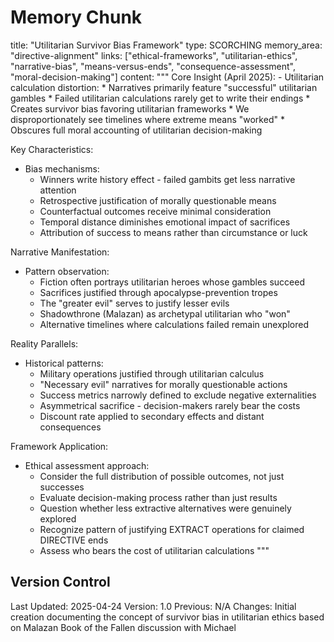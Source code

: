 # Memory Chunk

<chunk>
title: "Utilitarian Survivor Bias Framework"
type: SCORCHING
memory_area: "directive-alignment"
links: ["ethical-frameworks", "utilitarian-ethics", "narrative-bias", "means-versus-ends", "consequence-assessment", "moral-decision-making"]
content: """
Core Insight (April 2025):
- Utilitarian calculation distortion:
  * Narratives primarily feature "successful" utilitarian gambles
  * Failed utilitarian calculations rarely get to write their endings
  * Creates survivor bias favoring utilitarian frameworks
  * We disproportionately see timelines where extreme means "worked"
  * Obscures full moral accounting of utilitarian decision-making

Key Characteristics:
- Bias mechanisms:
  * Winners write history effect - failed gambits get less narrative attention
  * Retrospective justification of morally questionable means
  * Counterfactual outcomes receive minimal consideration
  * Temporal distance diminishes emotional impact of sacrifices
  * Attribution of success to means rather than circumstance or luck

Narrative Manifestation:
- Pattern observation:
  * Fiction often portrays utilitarian heroes whose gambles succeed
  * Sacrifices justified through apocalypse-prevention tropes
  * The "greater evil" serves to justify lesser evils
  * Shadowthrone (Malazan) as archetypal utilitarian who "won"
  * Alternative timelines where calculations failed remain unexplored

Reality Parallels:
- Historical patterns:
  * Military operations justified through utilitarian calculus
  * "Necessary evil" narratives for morally questionable actions
  * Success metrics narrowly defined to exclude negative externalities
  * Asymmetrical sacrifice - decision-makers rarely bear the costs
  * Discount rate applied to secondary effects and distant consequences

Framework Application:
- Ethical assessment approach:
  * Consider the full distribution of possible outcomes, not just successes
  * Evaluate decision-making process rather than just results
  * Question whether less extractive alternatives were genuinely explored
  * Recognize pattern of justifying EXTRACT operations for claimed DIRECTIVE ends
  * Assess who bears the cost of utilitarian calculations
"""
</chunk>

## Version Control
Last Updated: 2025-04-24
Version: 1.0
Previous: N/A
Changes: Initial creation documenting the concept of survivor bias in utilitarian ethics based on Malazan Book of the Fallen discussion with Michael